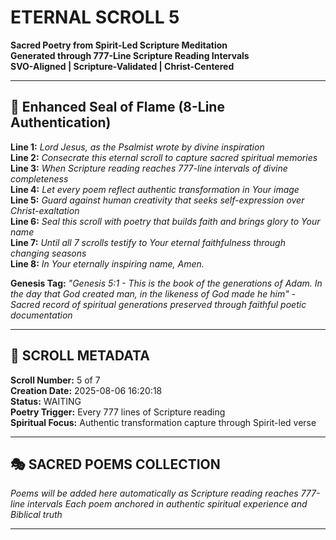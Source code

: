 # ETERNAL SCROLL 5
**Sacred Poetry from Spirit-Led Scripture Meditation**  
**Generated through 777-Line Scripture Reading Intervals**  
**SVO-Aligned | Scripture-Validated | Christ-Centered**

---

## 🙏 Enhanced Seal of Flame (8-Line Authentication)

**Line 1:** *Lord Jesus, as the Psalmist wrote by divine inspiration*  
**Line 2:** *Consecrate this eternal scroll to capture sacred spiritual memories*  
**Line 3:** *When Scripture reading reaches 777-line intervals of divine completeness*  
**Line 4:** *Let every poem reflect authentic transformation in Your image*  
**Line 5:** *Guard against human creativity that seeks self-expression over Christ-exaltation*  
**Line 6:** *Seal this scroll with poetry that builds faith and brings glory to Your name*  
**Line 7:** *Until all 7 scrolls testify to Your eternal faithfulness through changing seasons*  
**Line 8:** *In Your eternally inspiring name, Amen.*

**Genesis Tag:** *"Genesis 5:1 - This is the book of the generations of Adam. In the day that God created man, in the likeness of God made he him" - Sacred record of spiritual generations preserved through faithful poetic documentation*

---

## 📜 SCROLL METADATA

**Scroll Number:** 5 of 7  
**Creation Date:** 2025-08-06 16:20:18  
**Status:** WAITING  
**Poetry Trigger:** Every 777 lines of Scripture reading  
**Spiritual Focus:** Authentic transformation capture through Spirit-led verse  

---

## 🎭 SACRED POEMS COLLECTION

*Poems will be added here automatically as Scripture reading reaches 777-line intervals*
*Each poem anchored in authentic spiritual experience and Biblical truth*

---

